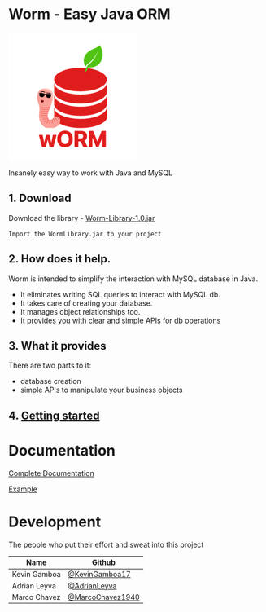# Worm - Easy Java ORM

![Worm-logo](documentation/worm-logo.png)

Insanely easy way to work with Java and MySQL

## 1. Download

Download the library - [Worm-Library-1.0.jar](documentation/worm-library-1.0.jar) 
```
Import the WormLibrary.jar to your project
```

## 2. How does it help.

Worm is intended to simplify the interaction with MySQL database in Java.

* It eliminates writing SQL queries to interact with MySQL db.
* It takes care of creating your database.
* It manages object relationships too.
* It provides you with clear and simple APIs for db operations

## 3. What it provides

There are two parts to it:

* database creation
* simple APIs to manipulate your business objects

## 4. [Getting started](documentation/GettingStarted.md)

# Documentation

[Complete Documentation](documentation/Documentation.md)

[Example](documentation/Example.md)


# Development

The people who put their effort and sweat into this project

| Name         | Github         |
|--------------|----------------|
| Kevin Gamboa | [@KevinGamboa17](https://github.com/kevingamboa17)|
| Adrián Leyva | [@AdrianLeyva](https://github.com/AdrianLeyva)|
| Marco Chavez | [@MarcoChavez1940](https://github.com/MarcoChavez1940)|